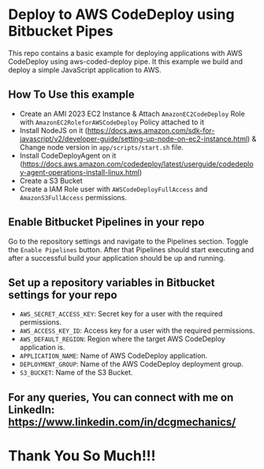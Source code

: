 # Deploy to AWS CodeDeploy using Bitbucket Pipes

This repo contains a basic example for deploying applications with AWS CodeDeploy using aws-coded-deploy pipe. It this example we build and deploy a simple JavaScript application to AWS.


## How To Use this example
* Create an AMI 2023 EC2 Instance & Attach `AmazonEC2CodeDeploy` Role with `AmazonEC2RoleforAWSCodeDeploy` Policy attached to it
* Install NodeJS on it (https://docs.aws.amazon.com/sdk-for-javascript/v2/developer-guide/setting-up-node-on-ec2-instance.html) & Change node version in `app/scripts/start.sh` file.
* Install CodeDeployAgent on it (https://docs.aws.amazon.com/codedeploy/latest/userguide/codedeploy-agent-operations-install-linux.html)
* Create a S3 Bucket
* Create a IAM Role user with `AWSCodeDeployFullAccess` and `AmazonS3FullAccess` permissions.

## Enable Bitbucket Pipelines in your repo
Go to the repository settings and navigate to the Pipelines section. Toggle the `Enable Pipelines` button. After that Pipelines should start executing and after a successful build your application should be up and running.


## Set up a repository variables in Bitbucket settings for your repo
* `AWS_SECRET_ACCESS_KEY`: Secret key for a user with the required permissions.
* `AWS_ACCESS_KEY_ID`: Access key for a user with the required permissions.
* `AWS_DEFAULT_REGION`: Region where the target AWS CodeDeploy application is.
* `APPLICATION_NAME`: Name of AWS CodeDeploy application.
* `DEPLOYMENT_GROUP`: Name of the AWS CodeDeploy deployment group.
* `S3_BUCKET`: Name of the S3 Bucket.


## For any queries, You can connect with me on LinkedIn: https://www.linkedin.com/in/dcgmechanics/
# Thank You So Much!!!
